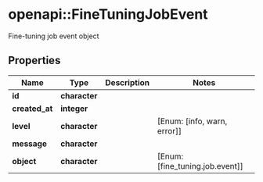 # openapi::FineTuningJobEvent

Fine-tuning job event object

## Properties
Name | Type | Description | Notes
------------ | ------------- | ------------- | -------------
**id** | **character** |  | 
**created_at** | **integer** |  | 
**level** | **character** |  | [Enum: [info, warn, error]] 
**message** | **character** |  | 
**object** | **character** |  | [Enum: [fine_tuning.job.event]] 


